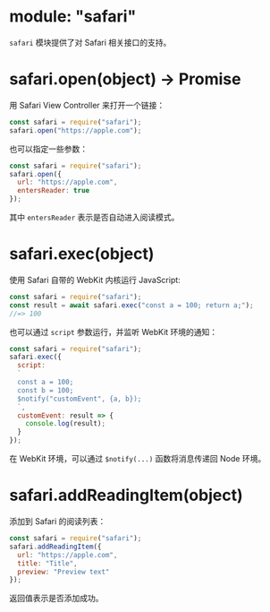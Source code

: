 # module: "safari"

`safari` 模块提供了对 Safari 相关接口的支持。

# safari.open(object) -> Promise

用 Safari View Controller 来打开一个链接：

```js
const safari = require("safari");
safari.open("https://apple.com");
```

也可以指定一些参数：

```js
const safari = require("safari");
safari.open({
  url: "https://apple.com",
  entersReader: true
});
```

其中 `entersReader` 表示是否自动进入阅读模式。

# safari.exec(object)

使用 Safari 自带的 WebKit 内核运行 JavaScript:

```js
const safari = require("safari");
const result = await safari.exec("const a = 100; return a;");
//=> 100
```

也可以通过 `script` 参数运行，并监听 WebKit 环境的通知：

```js
const safari = require("safari");
safari.exec({
  script:
  `
  const a = 100;
  const b = 100;
  $notify("customEvent", {a, b});
  `,
  customEvent: result => {
    console.log(result);
  }
});
```

在 WebKit 环境，可以通过 `$notify(...)` 函数将消息传递回 Node 环境。

# safari.addReadingItem(object)

添加到 Safari 的阅读列表：

```js
const safari = require("safari");
safari.addReadingItem({
  url: "https://apple.com",
  title: "Title",
  preview: "Preview text"
});
```

返回值表示是否添加成功。